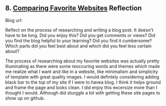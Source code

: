 ## 8. [Comparing Favorite Websites](8_technical_blog/readme.md) Reflection

Blog url: <!-- Blog URL here (remove comment)  -->

Reflect on the process of researching and writing a blog post. It doesn't have to be long. Did you enjoy this? Did you get comments or views? Did you find the blog helpful to your learning? Did you find it cumbersome? Which parts did you feel best about and which did you feel less certain about?

The process of researching about my favorite websites was actually pretty illuminating as there were some reoccuring words and themes which made me realize what I want and like in a website, like minimalism and simplicity of template with great quality images. I would defintely considering adding black bar to the top of my site if I were to havea blog. I think it helps ground and frame the page and looks clean. I did enjoy this excersize more than I thought I would. Although did sturggle a bit with getting these site pages to show up on github.